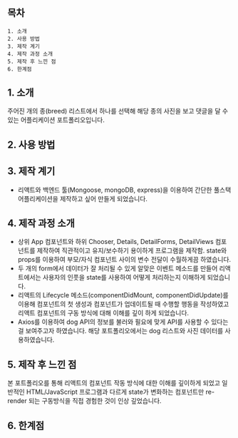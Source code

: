 # 
## 목차
```
1. 소개
2. 사용 방법
3. 제작 계기
4. 제작 과정 소개
5. 제작 후 느낀 점
6. 한계점
```

## 1. 소개
주어진 개의 종(breed) 리스트에서 하나를 선택해 해당 종의 사진을 보고 댓글을 달 수 있는 어플리케이션 포트폴리오입니다.

## 2. 사용 방법

## 3. 제작 계기
- 리액트와 백엔드 툴(Mongoose, mongoDB, express)을 이용하여 간단한 풀스택 어플리케이션을 제작하고 싶어 만들게 되었습니다.

## 4. 제작 과정 소개
- 상위 App 컴포넌트와 하위 Chooser, Details, DetailForms, DetailViews 컴포넌트를 제작하여 직관적이고 유지/보수하기 용이하게 프로그램을 제작함. state와 props를 이용하여 부모/자식 컴포넌트 사이의 변수 전달이 수월하게끔 하였습니다.
- 두 개의 form에서 데이터가 잘 처리될 수 있게 알맞은 이벤트 메소드를 만들어 리액트에서는 사용자의 인풋을 state를 사용하여 어떻게 처리하는지 이해하게 되었습니다.
- 리액트의 Lifecycle 메소드(componentDidMount, componentDidUpdate)를 이용해 컴포넌트의 첫 생성과 컴포넌트가 업데이트될 때 수행할 행동을 작성하였고 리액트 컴포넌트의 구동 방식에 대해 이해를 깊이 하게 되었습니다.
- Axios를 이용하여 dog API의 정보를 불러와 필요에 맞게 API를 사용할 수 있다는 걸 보여주고자 하였습니다. 해당 포트폴리오에서는 dog 리스트와 사진 데이터를 사용하였습니다.

## 5. 제작 후 느낀 점
본 포트폴리오를 통해 리액트의 컴포넌트 작동 방식에 대한 이해를 깊이하게 되었고 일반적인 HTML/JavaScript 프로그램과 다르게 state가 변화하는 컴포넌트만 re-render 되는 구동방식을 직접 경험한 것이 인상 깊었습니다.

## 6. 한계점
